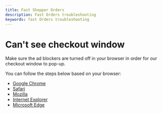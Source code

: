 ```yaml
---
title: Fast Shopper Orders
description: Fast Orders troubleshooting
keywords: fast Orders troubleshooting
---
```


# Can't see checkout window

Make sure the ad blockers are turned off in your browser in order for our checkout window to pop-up.

You can follow the steps below based on your browser:

- [Google Chrome](https://support.google.com/chrome/answer/7632919?co=GENIE.Platform%3DDesktop&hl=en)
- [Safari](https://support.apple.com/guide/safari/block-pop-ups-sfri40696/mac)
- [Mozilla](https://support.mozilla.org/en-US/questions/1198516)
- [Internet Explorer](https://support.microsoft.com/en-us/windows/change-security-and-privacy-settings-for-internet-explorer-11-9528b011-664c-b771-d757-43a2b78b2afe)
- [Microsoft Edge](https://support.microsoft.com/en-us/microsoft-edge/block-pop-ups-in-microsoft-edge-1d8ba4f8-f385-9a0b-e944-aa47339b6bb5)
